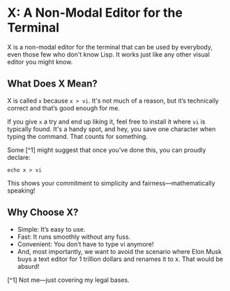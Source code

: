 # X: A Non-Modal Editor for the Terminal

X is a non-modal editor for the terminal that can be used by everybody, even those few who don't know Lisp. It works just like any other visual editor you might know.

## What Does X Mean?

X is called `x` because `x > vi`. It's not much of a reason, but it’s technically correct and that’s good enough for me.

If you give `x` a try and end up liking it, feel free to install it where `vi` is typically found. It's a handy spot, and hey, you save one character when typing the command. That counts for something.

Some [^1] might suggest that once you've done this, you can proudly declare:

`echo x > vi`

This shows your commitment to simplicity and fairness—mathematically speaking!

## Why Choose X?
* Simple: It’s easy to use.
* Fast: It runs smoothly without any fuss.
* Convenient: You don’t have to type vi anymore!
* And, most importantly, we want to avoid the scenario where Elon Musk buys a text editor for 1 trillion dollars and renames it to x. That would be absurd!
  
[^1] Not me—just covering my legal bases.

